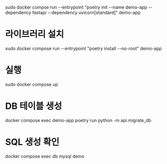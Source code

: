 sudo docker compse run --entrypoint "poetry init --name demo-app --dependency fastapi --dependency uvicorn[standard]" demo-app

# 라이브러리 설치
sudo docker compose run --entrypoint "poetry install --no-root" demo-app

# 실행
sudo docker compose up

# DB 테이블 생성
docker compose exec demo-app poetry run python -m api.migrate_db

# SQL 생성 확인
docker compose exec db mysql demo

